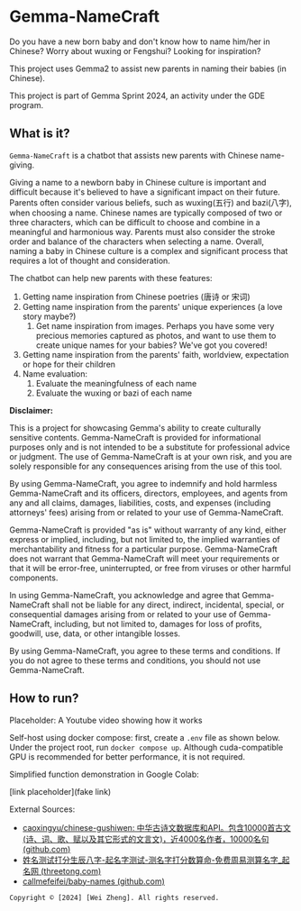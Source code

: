 # Gemma-NameCraft
Do you have a new born baby and don't know how to name him/her in Chinese? Worry about wuxing or Fengshui? Looking for inspiration?

This project uses Gemma2 to assist new parents in naming their babies (in Chinese).

This project is part of Gemma Sprint 2024, an activity under the GDE program.

## What is it?

`Gemma-NameCraft` is a chatbot that assists new parents with Chinese name-giving.

Giving a name to a newborn baby in Chinese culture is important and difficult because it's believed to have a significant impact on their future. Parents often consider various beliefs, such as wuxing(五行) and bazi(八字), when choosing a name. Chinese names are typically composed of two or three characters, which can be difficult to choose and combine in a meaningful and harmonious way. Parents must also consider the stroke order and balance of the characters when selecting a name. Overall, naming a baby in Chinese culture is a complex and significant process that requires a lot of thought and consideration.

The chatbot can help new parents with these features:

1. Getting name inspiration from Chinese poetries (唐诗 or 宋词)
2. Getting name inspiration from the parents' unique experiences (a love story maybe?)
   1. Get name inspiration from images. Perhaps you have some very precious memories captured as photos, and want to use them to create unique names for your babies? We've got you covered!
3. Getting name inspiration from the parents' faith, worldview, expectation or hope for their children
4. Name evaluation:
   1. Evaluate the meaningfulness of each name
   2. Evaluate the wuxing or bazi of each name

**Disclaimer:** 

This is a project for showcasing Gemma's ability to create culturally sensitive contents. Gemma-NameCraft is provided for informational purposes only and is not intended to be a substitute for professional advice or judgment. The use of Gemma-NameCraft is at your own risk, and you are solely responsible for any consequences arising from the use of this tool.

By using Gemma-NameCraft, you agree to indemnify and hold harmless Gemma-NameCraft and its officers, directors, employees, and agents from any and all claims, damages, liabilities, costs, and expenses (including attorneys' fees) arising from or related to your use of Gemma-NameCraft.

Gemma-NameCraft is provided "as is" without warranty of any kind, either express or implied, including, but not limited to, the implied warranties of merchantability and fitness for a particular purpose. Gemma-NameCraft does not warrant that Gemma-NameCraft will meet your requirements or that it will be error-free, uninterrupted, or free from viruses or other harmful components.

In using Gemma-NameCraft, you acknowledge and agree that Gemma-NameCraft shall not be liable for any direct, indirect, incidental, special, or consequential damages arising from or related to your use of Gemma-NameCraft, including, but not limited to, damages for loss of profits, goodwill, use, data, or other intangible losses.

By using Gemma-NameCraft, you agree to these terms and conditions. If you do not agree to these terms and conditions, you should not use Gemma-NameCraft.

## How to run?

Placeholder: A Youtube video showing how it works

Self-host using docker compose: first, create a `.env` file as shown below. Under the project root, run `docker compose up`. Although cuda-compatible GPU is recommended for better performance, it is not required.

Simplified function demonstration in Google Colab:

[link placeholder](fake link)



External Sources:

* [caoxingyu/chinese-gushiwen: 中华古诗文数据库和API。包含10000首古文(诗、词、歌、赋以及其它形式的文言文)，近4000名作者，10000名句 (github.com)](https://github.com/caoxingyu/chinese-gushiwen)
* [姓名测试打分生辰八字-起名字测试-测名字打分数算命-免费周易测算名字_起名网 (threetong.com)](https://www.threetong.com/ceming/baziceming/xingmingceshi.php)
* [callmefeifei/baby-names (github.com)](https://github.com/callmefeifei/baby-names)

```
Copyright © [2024] [Wei Zheng]. All rights reserved.
```
